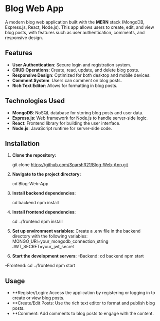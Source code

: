 # Blog Web App

A modern blog web application built with the **MERN** stack (MongoDB, Express.js, React, Node.js). This app allows users to create, edit, and view blog posts, with features such as user authentication, comments, and responsive design.

## Features

- **User Authentication**: Secure login and registration system.
- **CRUD Operations**: Create, read, update, and delete blog posts.
- **Responsive Design**: Optimized for both desktop and mobile devices.
- **Comment System**: Users can comment on blog posts.
- **Rich Text Editor**: Allows for formatting in blog posts.

## Technologies Used

- **MongoDB**: NoSQL database for storing blog posts and user data.
- **Express.js**: Web framework for Node.js to handle server-side logic.
- **React**: Frontend library for building the user interface.
- **Node.js**: JavaScript runtime for server-side code.

## Installation

1. **Clone the repository:**
   
   git clone https://github.com/SparshR21/Blog-Web-App.git
   
2. **Navigate to the project directory:**

   cd Blog-Web-App

3. **Install backend dependencies:**

   cd backend
   npm install

4. **Install frontend dependencies:**

   cd ../frontend
   npm install

5. **Set up environment variables:**
   Create a .env file in the backend directory with the following variables:
   MONGO_URI=your_mongodb_connection_string
   JWT_SECRET=your_jwt_secret

6. **Start the development servers:**
   -Backend:
     cd backend
     npm start
   
  -Frontend:
     cd ../frontend
     npm start

## Usage
- **Register/Login: Access the application by registering or logging in to create or view blog posts.
- **Create/Edit Posts: Use the rich text editor to format and publish blog posts.
- **Comment: Add comments to blog posts to engage with the content.


